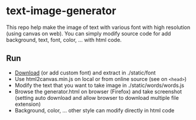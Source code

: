 # text-image-generator
This repo help make the image of text with various font with high resolution (using canvas on web). You can simply modify source code for add background, text, font, color, ... with html code.

## Run
- [Download](https://drive.google.com/file/d/1v_pd4Kim8Jjyt0iQypjuN5bI6cfA_ElQ/view?usp=sharing) (or add custom font) and extract in ./static/font
- Use html2canvas.min.js on local or from online source (see on `<head>`)
- Modify the text that you want to take image in ./static/words/words.js
- Browse the generator.html on browser (Firefox) and take screenshot (setting auto download and allow browser to download multiple file extension)
- Background, color, ... other style can modify directly in html code
